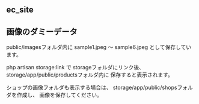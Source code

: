 ## ec_site

## 画像のダミーデータ
public/imagesフォルダ内に
sample1.jpeg 〜 sample6.jpeg として保存しています。

php artisan storage:link で
storageフォルダにリンク後、
storage/app/public/productsフォルダ内に
保存すると表示されます。

ショップの画像フォルダも表示する場合は、
storage/app/public/shopsフォルダを作成し、
画像を保存してください。